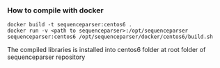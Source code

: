 ### How to compile with docker
```Shell
docker build -t sequenceparser:centos6 .
docker run -v <path to sequenceparser>:/opt/sequenceparser sequenceparser:centos6 /opt/sequenceparser/docker/centos6/build.sh
```
The compiled libraries is installed into centos6 folder at root folder of sequenceparser repository
